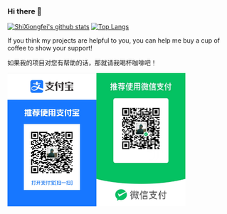 ### Hi there 👋

[![ShiXiongfei's github stats](https://github-readme-stats.vercel.app/api?username=shixiongfei&count_private=true&show_icons=true&theme=default)](https://shixiongfei.com)
[![Top Langs](https://github-readme-stats.vercel.app/api/top-langs/?username=shixiongfei&layout=compact&langs_count=8&theme=default)](https://shixiongfei.com)

If you think my projects are helpful to you, you can help me buy a cup of coffee to show your support!

如果我的项目对您有帮助的话，那就请我喝杯咖啡吧！

<div style="display: flex">
    <img src="/sponsors/alipay.png" width = "200" height="300" alt="Alipay" />
    <img src="/sponsors/weixin.jpeg" width = "200" height="300" alt="WeiXin" />
</div>
